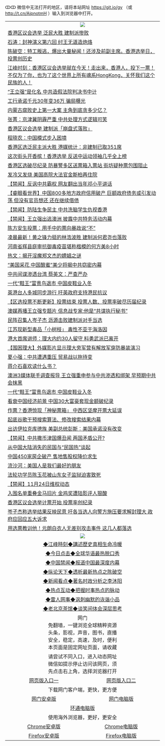 ↀↀ 微信中无法打开的地区，请将本站网址 https://git.io/gy （或 http://t.cn/AipnotmH ）输入到浏览器中打开。 

 <table>

  <tr>
    <td colspan="2" align=center><img src="https://cdn.jsdelivr.net/gh/gyoupiodf/im1/20190822-2.jpg"></td>
 </tr>

<tr><td colspan="2" align="left"><a href="https://xball.casa/oo.aspx?name=c1099043&key=eqxowaguscvmxdgc&from=gy">香港区议会选举 泛民大胜 建制派惨败</a></td></tr>
<tr><td colspan="2" align="left"><a href="https://xball.casa/oo.aspx?name=c816850&key=eqxowaguscvmxdgc&from=gy">石涛：封神演义第六回 纣王无道造炮烙</a></td></tr>
<tr><td colspan="2" align="left"><a href="https://xball.casa/oo.aspx?name=c816932&key=eqxowaguscvmxdgc&from=gy">陈破空：特工叛逃，爆出大量秘闻！还涉及前副主席。香港选举日，投票创历史</a></td></tr>
<tr><td colspan="2" align="left"><a href="https://xball.casa/oo.aspx?name=c922850&key=eqxowaguscvmxdgc&from=gy">江峰时刻：香港区议会选举就在今天！走出来，香港人，投下一票！不仅为了你，也为了这个世界上所有魂系HongKong，关怀我们这个民族的人！</a></td></tr>
<tr><td colspan="2" align="left"><a href="https://xball.casa/oo.aspx?name=c1099045&key=eqxowaguscvmxdgc&from=gy">“王立强”是化名 中共造假法院判决书中计</a></td></tr>
<tr><td colspan="2" align="left"><a href="https://xball.casa/oo.aspx?name=c1099036&key=eqxowaguscvmxdgc&from=gy">工行承诺千元30年变36万 骗局曝光</a></td></tr>
<tr><td colspan="2" align="left"><a href="https://xball.casa/oo.aspx?name=c1099040&key=eqxowaguscvmxdgc&from=gy">内蒙古腐败史上第一大案 主角到底贪多少亿？</a></td></tr>
<tr><td colspan="2" align="left"><a href="https://xball.casa/oo.aspx?name=c1099047&key=eqxowaguscvmxdgc&from=gy">张菁：京津冀阴霾严重 中共处理方式逻辑可笑</a></td></tr>
<tr><td colspan="2" align="left"><a href="https://xball.casa/oo.aspx?name=c1099051&key=eqxowaguscvmxdgc&from=gy">香港区议会选举 建制派「崩盘式落败」</a></td></tr>
<tr><td colspan="2" align="left"><a href="https://xball.casa/oo.aspx?name=c1099041&key=eqxowaguscvmxdgc&from=gy">程晓农：中国模式步入困境</a></td></tr>
<tr><td colspan="2" align="left"><a href="https://xball.casa/oo.aspx?name=c1099055&key=eqxowaguscvmxdgc&from=gy">香港区选泛民主派大胜 港媒统计：非建制已取351席</a></td></tr>
<tr><td colspan="2" align="left"><a href="https://xball.casa/oo.aspx?name=c1099054&key=eqxowaguscvmxdgc&from=gy">这次街头开香槟！香港选举 反送中运动领袖几乎全上榜</a></td></tr>
<tr><td colspan="2" align="left"><a href="https://xball.casa/oo.aspx?name=c1099038&key=eqxowaguscvmxdgc&from=gy">香港区选破尽纪录 防暴警多区送票箱入票站 街坊疑种票包围阻止</a></td></tr>
<tr><td colspan="2" align="left"><a href="https://xball.casa/oo.aspx?name=c1099042&key=eqxowaguscvmxdgc&from=gy">发冷又发烧 美国高院大法官金斯柏再住院</a></td></tr>
<tr><td colspan="2" align="left"><a href="https://xball.casa/oo.aspx?name=c1099053&key=eqxowaguscvmxdgc&from=gy">【禁闻】反讽中共霸权 网友翻出当年邓小平讲话</a></td></tr>
<tr><td colspan="2" align="left"><a href="https://xball.casa/oo.aspx?name=c1099050&key=eqxowaguscvmxdgc&from=gy">【睿眼看世界】中国800多地方政府信用破产 巨额政府债务或引发动荡 但没有官员想还 还在继续借债</a></td></tr>
<tr><td colspan="2" align="left"><a href="https://xball.casa/oo.aspx?name=c1099046&key=eqxowaguscvmxdgc&from=gy">【禁闻】防陆生争民主 中共洗脑学生仇视香港</a></td></tr>
<tr><td colspan="2" align="left"><a href="https://xball.casa/oo.aspx?name=c1099048&key=eqxowaguscvmxdgc&from=gy">【禁闻】王立强出逃澳洲 披露中共特务活动内幕</a></td></tr>
<tr><td colspan="2" align="left"><a href="https://xball.casa/oo.aspx?name=c1099032&key=eqxowaguscvmxdgc&from=gy">陈方安生投票：用手中的票向暴政说“不”</a></td></tr>
<tr><td colspan="2" align="left"><a href="https://xball.casa/oo.aspx?name=c1099031&key=eqxowaguscvmxdgc&from=gy">凌晨最新！黄之锋力挺的林浩波胜 建制派何君尧也落败</a></td></tr>
<tr><td colspan="2" align="left"><a href="https://xball.casa/oo.aspx?name=c1099049&key=eqxowaguscvmxdgc&from=gy">河南省辉县庭审抗御毒疫苗堪称楷模的何方美8小时</a></td></tr>
<tr><td colspan="2" align="left"><a href="https://xball.casa/oo.aspx?name=c1099026&key=eqxowaguscvmxdgc&from=gy">热文：揭开淫魔郑文杰的嫖娼之谜</a></td></tr>
<tr><td colspan="2" align="left"><a href="https://xball.casa/oo.aspx?name=c1099052&key=eqxowaguscvmxdgc&from=gy">“美国采花 中国酿蜜”美少将揭中共窃密内幕</a></td></tr>
<tr><td colspan="2" align="left"><a href="https://xball.casa/oo.aspx?name=c1098978&key=eqxowaguscvmxdgc&from=gy">中共间谍渗透台湾 蔡英文：严查严办</a></td></tr>
<tr><td colspan="2" align="left"><a href="https://xball.casa/oo.aspx?name=c1099039&key=eqxowaguscvmxdgc&from=gy">一代“鞋王”富贵鸟退市 中国皮鞋业入冬</a></td></tr>
<tr><td colspan="2" align="left"><a href="https://xball.casa/oo.aspx?name=c1099044&key=eqxowaguscvmxdgc&from=gy">英港台人多城同步游行 吁英政府支持港民抗议</a></td></tr>
<tr><td colspan="2" align="left"><a href="https://xball.casa/oo.aspx?name=c1099034&key=eqxowaguscvmxdgc&from=gy">【区选投票不断更新】投票结束 投票人数、投票率破尽历届纪录</a></td></tr>
<tr><td colspan="2" align="left"><a href="https://xball.casa/oo.aspx?name=c1099017&key=eqxowaguscvmxdgc&from=gy">澳媒再播王立强专题片 信息战专家:他是“共谍执行秘书”</a></td></tr>
<tr><td colspan="2" align="left"><a href="https://xball.casa/oo.aspx?name=c1099037&key=eqxowaguscvmxdgc&from=gy">民阵召集人岑子杰 沥源击败建制派对手当选</a></td></tr>
<tr><td colspan="2" align="left"><a href="https://xball.casa/oo.aspx?name=c1099021&key=eqxowaguscvmxdgc&from=gy">江苏现新型毒品「小树枝」 毒性不亚于海洛因</a></td></tr>
<tr><td colspan="2" align="left"><a href="https://xball.casa/oo.aspx?name=c1099024&key=eqxowaguscvmxdgc&from=gy">港大首席讲师：理大内约30人留守 料勇武派已离开</a></td></tr>
<tr><td colspan="2" align="left"><a href="https://xball.casa/oo.aspx?name=c1099033&key=eqxowaguscvmxdgc&from=gy">【围困理大】外媒影片显示理大旁军营有解放军穿防暴装演习</a></td></tr>
<tr><td colspan="2" align="left"><a href="https://xball.casa/oo.aspx?name=c1099016&key=eqxowaguscvmxdgc&from=gy">夏小强：中共遭遇重压 贸易战以拖待变</a></td></tr>
<tr><td colspan="2" align="left"><a href="https://xball.casa/oo.aspx?name=c1099035&key=eqxowaguscvmxdgc&from=gy">蒋介石喜欢读什么书？</a></td></tr>
<tr><td colspan="2" align="left"><a href="https://xball.casa/oo.aspx?name=c1099022&key=eqxowaguscvmxdgc&from=gy">澳洲3媒体联手调查报导 王立强重申参与中共渗透和绑架 早预期中共会抹黑</a></td></tr>
<tr><td colspan="2" align="left"><a href="https://xball.casa/oo.aspx?name=c1099028&key=eqxowaguscvmxdgc&from=gy">一代“鞋王”富贵鸟退市 中国皮鞋业入冬</a></td></tr>
<tr><td colspan="2" align="left"><a href="https://xball.casa/oo.aspx?name=c1099025&key=eqxowaguscvmxdgc&from=gy">看衰中国经济前景 中国30大富豪套现金额破纪录</a></td></tr>
<tr><td colspan="2" align="left"><a href="https://xball.casa/oo.aspx?name=c1099020&key=eqxowaguscvmxdgc&from=gy">作票？香港惊现「神秘票箱」 中西区坚摩开票大延误</a></td></tr>
<tr><td colspan="2" align="left"><a href="https://xball.casa/oo.aspx?name=c1099027&key=eqxowaguscvmxdgc&from=gy">起底谷歌干预搜索算法、修改搜索结果内幕</a></td></tr>
<tr><td colspan="2" align="left"><a href="https://xball.casa/oo.aspx?name=c1099023&key=eqxowaguscvmxdgc&from=gy">出访伊拉克库德族 美副总统彭斯︰美国承诺没有改变</a></td></tr>
<tr><td colspan="2" align="left"><a href="https://xball.casa/oo.aspx?name=c1099064&key=eqxowaguscvmxdgc&from=gy">【禁闻】中共撒币津国爆丑闻 两国矛盾公开?</a></td></tr>
<tr><td colspan="2" align="left"><a href="https://xball.casa/oo.aspx?name=c1099062&key=eqxowaguscvmxdgc&from=gy">从中国大陆消失的民国与“民国热”谈起</a></td></tr>
<tr><td colspan="2" align="left"><a href="https://xball.casa/oo.aspx?name=c1099060&key=eqxowaguscvmxdgc&from=gy">中国450家房企破产 售地售股权降价求生</a></td></tr>
<tr><td colspan="2" align="left"><a href="https://xball.casa/oo.aspx?name=c1099061&key=eqxowaguscvmxdgc&from=gy">流沙河：美国人是我们最好的朋友</a></td></tr>
<tr><td colspan="2" align="left"><a href="https://xball.casa/oo.aspx?name=c1099015&key=eqxowaguscvmxdgc&from=gy">法轮功学员陈玉花被山东女子监狱迫害致死</a></td></tr>
<tr><td colspan="2" align="left"><a href="https://xball.casa/oo.aspx?name=c1099063&key=eqxowaguscvmxdgc&from=gy">【禁闻】11月24日维权动态</a></td></tr>
<tr><td colspan="2" align="left"><a href="https://xball.casa/oo.aspx?name=c1099059&key=eqxowaguscvmxdgc&from=gy">入围名单重叠金马旧片 金鸡奖遭陆影评人狠酸</a></td></tr>
<tr><td colspan="2" align="left"><a href="https://xball.casa/oo.aspx?name=c1099058&key=eqxowaguscvmxdgc&from=gy">香港区议会选举计票开始 投票率创纪录</a></td></tr>
<tr><td colspan="2" align="left"><a href="https://xball.casa/oo.aspx?name=c1099065&key=eqxowaguscvmxdgc&from=gy">岑子杰称选举结果反映民意 吁各当选人向警方施压要求解封理大 政府应回应五大诉求</a></td></tr>
<tr><td colspan="2" align="left"><a href="https://xball.casa/oo.aspx?name=c1099066&key=eqxowaguscvmxdgc&from=gy">用选票教训他！元朗白衣人无差别攻击事件 这几人都落选</a></td></tr>

 <tr>
   <td colspan="2" align=center><img src="https://cdn.jsdelivr.net/gh/gyoupiodf/im1/jf-1.jpg"></td>
  </tr>
   <tr>
   <td colspan="2" align=center> 
<a href="https://xball.casa/oo.aspx?name=c922850&key=eqxowaguscvmxdgc&from=gy&tag=9877">◆江峰時刻◆講述歷史真相生命冷暖</a><br/>
    </td>
  </tr>
   <tr>
   <td colspan="2" align=center> 
<a href="https://xball.casa/oo.aspx?name=c816850&key=eqxowaguscvmxdgc&from=gy&tag=9877">◆今日点击◆全球华语最热脱口秀</a><br/>
    </td>
  </tr>
  <tr>
  <td colspan="2" align=center>
<a href="https://xball.casa/oo.aspx?name=c816860&key=eqxowaguscvmxdgc&from=gy&tag=99733110">◆中国禁闻◆报道中国最深度内幕</a><br/>
   </tr>
  <tr>
     <td colspan="2" align=center>
<a href="https://xball.casa/oo.aspx?name=c816855&key=eqxowaguscvmxdgc&from=gy&tag=997110">◆纵论天下◆透析最新热点之陈破空</a><br/>
   </tr>
   <tr>
      <td colspan="2" align=center>
<a href="https://xball.casa/oo.aspx?name=c838308&key=eqxowaguscvmxdgc&from=gy&tag=9973110">◆新闻看点◆著名时政分析之李沐阳</a><br/>
   </tr>
   <tr>
     <td colspan="2" align=center>
<a href="https://xball.casa/oo.aspx?name=c816852&key=eqxowaguscvmxdgc&from=gy&tag=9733110">◆热点互动◆把握时事热点的脉动</a><br/>
   </tr>
   <tr>
      <td colspan="2" align=center>
<a href="https://xball.casa/oo.aspx?name=c816694&key=eqxowaguscvmxdgc&from=gy&tag=93310">◆雷人网事◆讽刺幽默的诙谐小品</a><br/>
   </tr>
   <tr>
    <td colspan="2" align=center>
<a href="https://xball.casa/oo.aspx?name=c816650&key=eqxowaguscvmxdgc&from=gy&tag=9973110">◆老北京茶馆◆谈笑间体会深层思考</a><br/>
   </tr>

  <tr>
    <td colspan="2" align="center">网门<br/>免翻墙，一键浏览全球精粹资源<br/>头条，影视，声音，图书，直播<br/>安全，稳定，高速，及时，便利<br/>本页面是固定网址页面，请收藏</td>
  <tr>
  <tr>
    <td colspan="2" align="center">请尝试不同入口，进入动态网址<br/>微信如提示停止访问该网页，须<br/>先点击右上角，选择浏览器打开</td>
  <tr>
  <tr>
    <td align="center"><a href="https://xblue.casa/oo.aspx?key=sgbqkopuejmcoyak&from=gy">网页版入口一</a></td>
    <td align="center"><a href="https://xblue.casa/oo.aspx?key=sgbqkopuejmcoyak&from=gy">网页版入口二</a></td>
  </tr>
  <tr>
    <td colspan="2" align="center">下载网门客户端，更快，更方便</td>
  <tr>
  <tr>
    <td align="center"><a href="https://gitlab.com/ogate2/up/raw/master/_/oGatea.apk">网门安卓版</a></td>
    <td align="center"><a href="https://gitlab.com/ogate2/up/raw/master/_/oGate.zip">网门电脑版</a></td>
  </tr>
  <tr>
    <td colspan="2" align="center"><a href="https://gitlab.com/ogate2/up/raw/master/_/oPipe.zip">环通电脑版</a></td>
  </tr>
  <tr>
    <td colspan="2" align="center">使用海外浏览器，更好，更安全</td>
  <tr>
  <tr>
    <td align="center"><a href="https://gitlab.com/ogate2/up/raw/master/_/Chrome.apk">Chrome安卓版</a></td>
    <td align="center"><a href="https://gitlab.com/ogate2/up/raw/master/_/Chrome.zip">Chrome电脑版</a></td>
  </tr>
  <tr>
    <td align="center"><a href="https://gitlab.com/ogate2/up/raw/master/_/Firefox.apk">Firefox安卓版</a></td>
    <td align="center"><a href="https://gitlab.com/ogate2/up/raw/master/_/Firefox.zip">Firefox电脑版</a></td>
  </tr>

</table>

